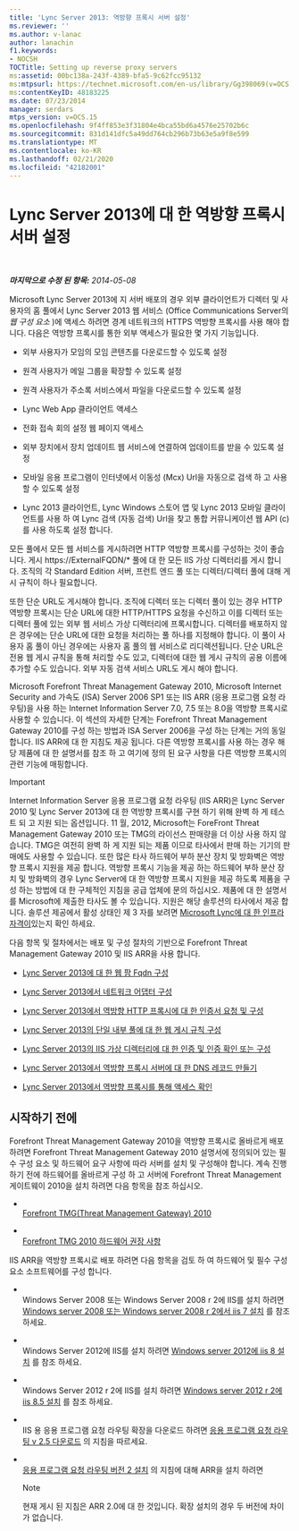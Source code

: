 ```yaml
---
title: 'Lync Server 2013: 역방향 프록시 서버 설정'
ms.reviewer: ''
ms.author: v-lanac
author: lanachin
f1.keywords:
- NOCSH
TOCTitle: Setting up reverse proxy servers
ms:assetid: 00bc138a-243f-4389-bfa5-9c62fcc95132
ms:mtpsurl: https://technet.microsoft.com/en-us/library/Gg398069(v=OCS.15)
ms:contentKeyID: 48183225
ms.date: 07/23/2014
manager: serdars
mtps_version: v=OCS.15
ms.openlocfilehash: 9f4ff853e3f31804e4bca55bd6a4576e25702b6c
ms.sourcegitcommit: 831d141dfc5a49dd764cb296b73b63e5a9f8e599
ms.translationtype: MT
ms.contentlocale: ko-KR
ms.lasthandoff: 02/21/2020
ms.locfileid: "42182001"
---
```

<div data-xmlns="http://www.w3.org/1999/xhtml">

<div class="topic" data-xmlns="http://www.w3.org/1999/xhtml" data-msxsl="urn:schemas-microsoft-com:xslt" data-cs="https://msdn.microsoft.com/">

<div data-asp="https://msdn2.microsoft.com/asp">

# <a name="setting-up-reverse-proxy-servers-for-lync-server-2013"></a>Lync Server 2013에 대 한 역방향 프록시 서버 설정

</div>

<div id="mainSection">

<div id="mainBody">

<span> </span>

_**마지막으로 수정 된 항목:** 2014-05-08_

Microsoft Lync Server 2013에 지 서버 배포의 경우 외부 클라이언트가 디렉터 및 사용자의 홈 풀에서 Lync Server 2013 웹 서비스 (Office Communications Server의 *웹 구성 요소* )에 액세스 하려면 경계 네트워크의 HTTPS 역방향 프록시를 사용 해야 합니다. 다음은 역방향 프록시를 통한 외부 액세스가 필요한 몇 가지 기능입니다.

  - 외부 사용자가 모임의 모임 콘텐츠를 다운로드할 수 있도록 설정

  - 원격 사용자가 메일 그룹을 확장할 수 있도록 설정

  - 원격 사용자가 주소록 서비스에서 파일을 다운로드할 수 있도록 설정

  - Lync Web App 클라이언트 액세스

  - 전화 접속 회의 설정 웹 페이지 액세스

  - 외부 장치에서 장치 업데이트 웹 서비스에 연결하여 업데이트를 받을 수 있도록 설정

  - 모바일 응용 프로그램이 인터넷에서 이동성 (Mcx) Url을 자동으로 검색 하 고 사용할 수 있도록 설정

  - Lync 2013 클라이언트, Lync Windows 스토어 앱 및 Lync 2013 모바일 클라이언트를 사용 하 여 Lync 검색 (자동 검색) Url을 찾고 통합 커뮤니케이션 웹 API (c)를 사용 하도록 설정 합니다.

모든 풀에서 모든 웹 서비스를 게시하려면 HTTP 역방향 프록시를 구성하는 것이 좋습니다. 게시 https://ExternalFQDN/\* 풀에 대 한 모든 IIS 가상 디렉터리를 게시 합니다. 조직의 각 Standard Edition 서버, 프런트 엔드 풀 또는 디렉터/디렉터 풀에 대해 게시 규칙이 하나 필요합니다.

또한 단순 URL도 게시해야 합니다. 조직에 디렉터 또는 디렉터 풀이 있는 경우 HTTP 역방향 프록시는 단순 URL에 대한 HTTP/HTTPS 요청을 수신하고 이를 디렉터 또는 디렉터 풀에 있는 외부 웹 서비스 가상 디렉터리에 프록시합니다. 디렉터를 배포하지 않은 경우에는 단순 URL에 대한 요청을 처리하는 풀 하나를 지정해야 합니다. 이 풀이 사용자 홈 풀이 아닌 경우에는 사용자 홈 풀의 웹 서비스로 리디렉션됩니다. 단순 URL은 전용 웹 게시 규칙을 통해 처리할 수도 있고, 디렉터에 대한 웹 게시 규칙의 공용 이름에 추가할 수도 있습니다. 외부 자동 검색 서비스 URL도 게시 해야 합니다.

Microsoft Forefront Threat Management Gateway 2010, Microsoft Internet Security and 가속도 (ISA) Server 2006 SP1 또는 IIS ARR (응용 프로그램 요청 라우팅)을 사용 하는 Internet Information Server 7.0, 7.5 또는 8.0을 역방향 프록시로 사용할 수 있습니다. 이 섹션의 자세한 단계는 Forefront Threat Management Gateway 2010를 구성 하는 방법과 ISA Server 2006을 구성 하는 단계는 거의 동일 합니다. IIS ARR에 대 한 지침도 제공 됩니다. 다른 역방향 프록시를 사용 하는 경우 해당 제품에 대 한 설명서를 참조 하 고 여기에 정의 된 요구 사항을 다른 역방향 프록시의 관련 기능에 매핑합니다.

<div>


> [!IMPORTANT]  
> Internet Information Server 응용 프로그램 요청 라우팅 (IIS ARR)은 Lync Server 2010 및 Lync Server 2013에 대 한 역방향 프록시를 구현 하기 위해 완벽 하 게 테스트 되 고 지원 되는 옵션입니다. 11 월, 2012, Microsoft는 ForeFront Threat Management Gateway 2010 또는 TMG의 라이선스 판매량을 더 이상 사용 하지 않습니다. TMG은 여전히 완벽 하 게 지원 되는 제품 이므로 타사에서 판매 하는 기기의 판매에도 사용할 수 있습니다. 또한 많은 타사 하드웨어 부하 분산 장치 및 방화벽은 역방향 프록시 지원을 제공 합니다. 역방향 프록시 기능을 제공 하는 하드웨어 부하 분산 장치 및 방화벽의 경우 Lync Server에 대 한 역방향 프록시 지원을 제공 하도록 제품을 구성 하는 방법에 대 한 구체적인 지침을 공급 업체에 문의 하십시오. 제품에 대 한 설명서를 Microsoft에 제출한 타사도 볼 수 있습니다. 지원은 해당 솔루션의 타사에서 제공 합니다. 솔루션 제공에서 활성 상태인 제 3 자를 보려면 <A href="https://go.microsoft.com/fwlink/?linkid=268730">Microsoft Lync에 대 한 인프라 자격이</A>있는지 확인 하세요.



</div>

다음 항목 및 절차에서는 배포 및 구성 절차의 기반으로 Forefront Threat Management Gateway 2010 및 IIS ARR을 사용 합니다.

  - [Lync Server 2013에 대 한 웹 팜 Fqdn 구성](lync-server-2013-configure-web-farm-fqdns.md)

  - [Lync Server 2013에서 네트워크 어댑터 구성](lync-server-2013-configure-network-adapters.md)

  - [Lync Server 2013에서 역방향 HTTP 프록시에 대 한 인증서 요청 및 구성](lync-server-2013-request-and-configure-a-certificate-for-your-reverse-http-proxy.md)

  - [Lync Server 2013의 단일 내부 풀에 대 한 웹 게시 규칙 구성](lync-server-2013-configure-web-publishing-rules-for-a-single-internal-pool.md)

  - [Lync Server 2013의 IIS 가상 디렉터리에 대 한 인증 및 인증 확인 또는 구성](lync-server-2013-verify-or-configure-authentication-and-certification-on-iis-virtual-directories.md)

  - [Lync Server 2013에서 역방향 프록시 서버에 대 한 DNS 레코드 만들기](lync-server-2013-create-dns-records-for-reverse-proxy-servers.md)

  - [Lync Server 2013에서 역방향 프록시를 통해 액세스 확인](lync-server-2013-verify-access-through-your-reverse-proxy.md)

<div>

## <a name="before-you-begin"></a>시작하기 전에

Forefront Threat Management Gateway 2010을 역방향 프록시로 올바르게 배포하려면 Forefront Threat Management Gateway 2010 설명서에 정의되어 있는 필수 구성 요소 및 하드웨어 요구 사항에 따라 서버를 설치 및 구성해야 합니다. 계속 진행 하기 전에 하드웨어를 올바르게 구성 하 고 서버에 Forefront Threat Management 게이트웨이 2010을 설치 하려면 다음 항목을 참조 하십시오.

  - <span></span>  
    [Forefront TMG(Threat Management Gateway) 2010](https://go.microsoft.com/fwlink/?linkid=291292)

  - <span></span>  
    [Forefront TMG 2010 하드웨어 권장 사항](https://go.microsoft.com/fwlink/?linkid=291293)

IIS ARR을 역방향 프록시로 배포 하려면 다음 항목을 검토 하 여 하드웨어 및 필수 구성 요소 소프트웨어를 구성 합니다.

  - <span></span>  
    Windows Server 2008 또는 Windows Server 2008 r 2에 IIS를 설치 하려면 [Windows server 2008 또는 Windows server 2008 r 2에서 iis 7 설치](https://go.microsoft.com/fwlink/?linkid=291296) 를 참조 하세요.

  - <span></span>  
    Windows Server 2012에 IIS를 설치 하려면 [Windows server 2012에 iis 8 설치](https://go.microsoft.com/fwlink/?linkid=291297) 를 참조 하세요.

  - <span></span>  
    Windows Server 2012 r 2에 IIS를 설치 하려면 [Windows server 2012 r 2에 iis 8.5 설치](https://go.microsoft.com/fwlink/?linkid=330687) 를 참조 하세요.

  - <span></span>  
    IIS 용 응용 프로그램 요청 라우팅 확장을 다운로드 하려면 [응용 프로그램 요청 라우팅 v 2.5 다운로드](https://go.microsoft.com/fwlink/?linkid=291298) 의 지침을 따르세요.

  - <span></span>  
    [응용 프로그램 요청 라우팅 버전 2 설치](https://go.microsoft.com/fwlink/?linkid=291299) 의 지침에 대해 ARR을 설치 하려면
    
    <div>
    

    > [!NOTE]  
    > 현재 게시 된 지침은 ARR 2.0에 대 한 것입니다. 확장 설치의 경우 두 버전에 차이가 없습니다.

    
    </div>

</div>

</div>

<span> </span>

</div>

</div>

</div>

